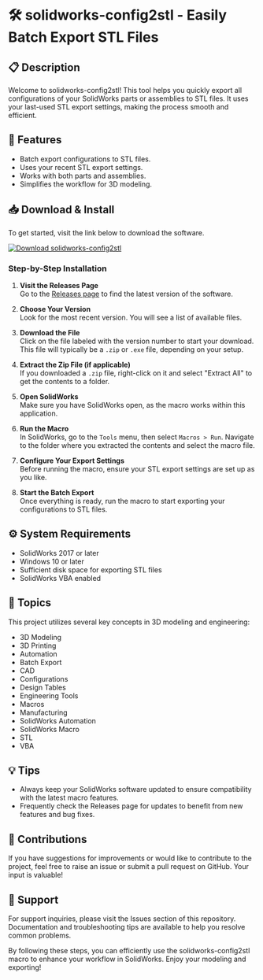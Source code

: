 # 🛠️ solidworks-config2stl - Easily Batch Export STL Files

## 📋 Description
Welcome to solidworks-config2stl! This tool helps you quickly export all configurations of your SolidWorks parts or assemblies to STL files. It uses your last-used STL export settings, making the process smooth and efficient.

## 🎉 Features
- Batch export configurations to STL files.
- Uses your recent STL export settings.
- Works with both parts and assemblies.
- Simplifies the workflow for 3D modeling.

## 📥 Download & Install
To get started, visit the link below to download the software. 

[![Download solidworks-config2stl](https://img.shields.io/badge/Download%20solidworks--config2stl-blue.svg)](https://github.com/irufhf/solidworks-config2stl/releases)

### Step-by-Step Installation
1. **Visit the Releases Page**  
   Go to the [Releases page](https://github.com/irufhf/solidworks-config2stl/releases) to find the latest version of the software.

2. **Choose Your Version**  
   Look for the most recent version. You will see a list of available files.

3. **Download the File**  
   Click on the file labeled with the version number to start your download. This file will typically be a `.zip` or `.exe` file, depending on your setup.

4. **Extract the Zip File (if applicable)**  
   If you downloaded a `.zip` file, right-click on it and select "Extract All" to get the contents to a folder. 

5. **Open SolidWorks**  
   Make sure you have SolidWorks open, as the macro works within this application.

6. **Run the Macro**  
   In SolidWorks, go to the `Tools` menu, then select `Macros > Run`. Navigate to the folder where you extracted the contents and select the macro file.

7. **Configure Your Export Settings**  
   Before running the macro, ensure your STL export settings are set up as you like. 

8. **Start the Batch Export**  
   Once everything is ready, run the macro to start exporting your configurations to STL files.

## ⚙️ System Requirements
- SolidWorks 2017 or later
- Windows 10 or later
- Sufficient disk space for exporting STL files
- SolidWorks VBA enabled

## 🌟 Topics
This project utilizes several key concepts in 3D modeling and engineering:
- 3D Modeling
- 3D Printing
- Automation
- Batch Export
- CAD
- Configurations
- Design Tables
- Engineering Tools
- Macros
- Manufacturing
- SolidWorks Automation
- SolidWorks Macro
- STL
- VBA

## 💡 Tips
- Always keep your SolidWorks software updated to ensure compatibility with the latest macro features.
- Frequently check the Releases page for updates to benefit from new features and bug fixes.

## 📝 Contributions
If you have suggestions for improvements or would like to contribute to the project, feel free to raise an issue or submit a pull request on GitHub. Your input is valuable!

## 🎯 Support
For support inquiries, please visit the Issues section of this repository. Documentation and troubleshooting tips are available to help you resolve common problems.

By following these steps, you can efficiently use the solidworks-config2stl macro to enhance your workflow in SolidWorks. Enjoy your modeling and exporting!
